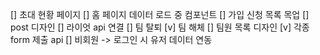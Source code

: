 [] 초대 현황 페이지
[] 홈 페이지 데이터 로드 중 컴포넌트
[] 가입 신청 목록 목업
[] post 디자인
[] 라이엇 api 연결
[] 팀 탈퇴
[v] 팀 해체
[] 팀원 목록 디자인
[v] 각종 form 제출 api
[] 비회원 -> 로그인 시 유저 데이터 연동
